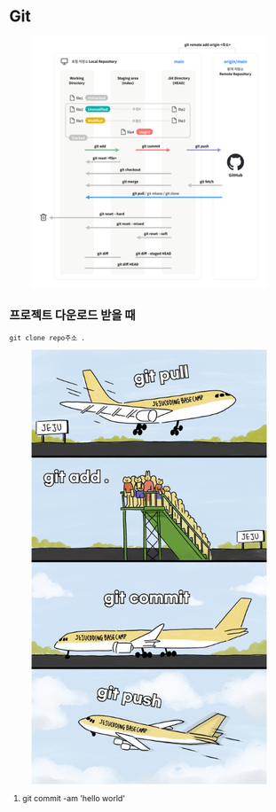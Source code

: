 # Git

<figure><img src="../.gitbook/assets/image (6).png" alt=""><figcaption></figcaption></figure>

## 프로젝트 다운로드 받을 때&#x20;

`git clone repo주소 .`

<figure><img src="../.gitbook/assets/image.png" alt=""><figcaption></figcaption></figure>

1. git commit -am 'hello world'
